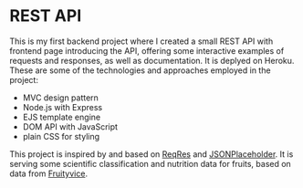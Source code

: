# REST API

This is my first backend project where I created a small REST API with frontend page introducing the API, offering some interactive examples of requests and responses, as well as documentation. It is deplyed on Heroku. These are some of the technologies and approaches employed in the project:

- MVC design pattern
- Node.js with Express
- EJS template engine
- DOM API with JavaScript
- plain CSS for styling

This project is inspired by and based on [ReqRes](https://reqres.in/) and [JSONPlaceholder](https://jsonplaceholder.typicode.com/). It is serving some scientific classification and nutrition data for fruits, based on data from [Fruityvice](https://www.fruityvice.com/).
